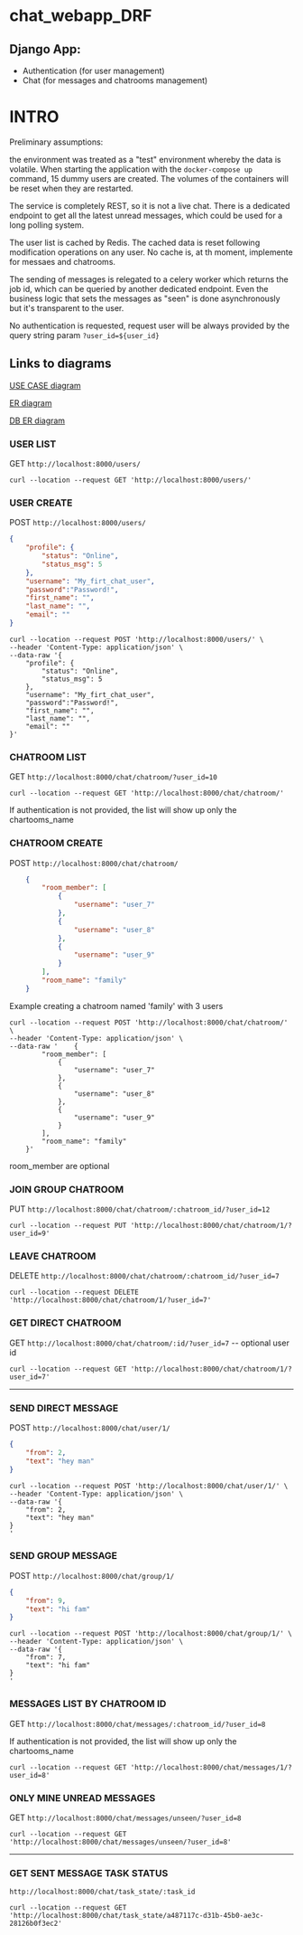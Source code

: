 # chat_webapp_DRF

## Django App:
* Authentication (for user management)
* Chat (for messages and chatrooms management)

# INTRO
Preliminary assumptions:

the environment was treated as a "test" environment whereby the data is volatile.
When starting the application with the `docker-compose up` command, 15 dummy users are created. 
The volumes of the containers will be reset when they are restarted.

The service is completely REST, so it is not a live chat. 
There is a dedicated endpoint to get all the latest unread messages, which could be used for a long polling system.

The user list is cached by Redis. The cached data is reset following modification operations on any user.
No cache is, at th moment, implemente for messaes and chatrooms.

The sending of messages is relegated to a celery worker which returns the job id, which can be queried by another dedicated endpoint.
Even the business logic that sets the messages as "seen" is done asynchronously but it's transparent to the user.

No authentication is requested, request user will be always provided by the query string param `?user_id=${user_id}`

## Links to diagrams
[USE CASE diagram](https://github.com/dfm88/chat_webapp_DRF/blob/master/chat_USE_CASE_diagram.pdf)

[ER diagram](https://github.com/dfm88/chat_webapp_DRF/blob/master/chat_ER_diagram.pdf)

[DB ER diagram](https://github.com/dfm88/chat_webapp_DRF/blob/master/chat_DB_ER_diagram.png)

### USER LIST
GET `http://localhost:8000/users/`

`curl --location --request GET 'http://localhost:8000/users/'`

### USER CREATE
POST `http://localhost:8000/users/`
```json
{
    "profile": {
        "status": "Online",
        "status_msg": 5
    },
    "username": "My_firt_chat_user",
    "password":"Password!",
    "first_name": "",
    "last_name": "",
    "email": ""
}
```

```
curl --location --request POST 'http://localhost:8000/users/' \
--header 'Content-Type: application/json' \
--data-raw '{
    "profile": {
        "status": "Online",
        "status_msg": 5
    },
    "username": "My_firt_chat_user",
    "password":"Password!",
    "first_name": "",
    "last_name": "",
    "email": ""
}'
```

### CHATROOM LIST
GET `http://localhost:8000/chat/chatroom/?user_id=10`

`curl --location --request GET 'http://localhost:8000/chat/chatroom/'`

If authentication is not provided, the list will show up only the chartooms_name 

### CHATROOM CREATE
POST `http://localhost:8000/chat/chatroom/`
```json
    {
        "room_member": [
            {
                "username": "user_7"
            },
            {
                "username": "user_8"
            },
            {
                "username": "user_9"
            }
        ],
        "room_name": "family"
    }
```

Example creating a chatroom named 'family' with 3 users
```
curl --location --request POST 'http://localhost:8000/chat/chatroom/' \
--header 'Content-Type: application/json' \
--data-raw '    {
        "room_member": [
            {
                "username": "user_7"
            },
            {
                "username": "user_8"
            },
            {
                "username": "user_9"
            }
        ],
        "room_name": "family"
    }'
```

room_member are optional

### JOIN GROUP CHATROOM
PUT `http://localhost:8000/chat/chatroom/:chatroom_id/?user_id=12`

`curl --location --request PUT 'http://localhost:8000/chat/chatroom/1/?user_id=9'`

### LEAVE CHATROOM
DELETE `http://localhost:8000/chat/chatroom/:chatroom_id/?user_id=7`

`curl --location --request DELETE 'http://localhost:8000/chat/chatroom/1/?user_id=7'`

### GET DIRECT CHATROOM
GET `http://localhost:8000/chat/chatroom/:id/?user_id=7`
-- optional user id

`curl --location --request GET 'http://localhost:8000/chat/chatroom/1/?user_id=7'`

_____________________________

### SEND DIRECT MESSAGE
POST `http://localhost:8000/chat/user/1/`
```json
{
    "from": 2,
    "text": "hey man"
}
```

```
curl --location --request POST 'http://localhost:8000/chat/user/1/' \
--header 'Content-Type: application/json' \
--data-raw '{
    "from": 2,
    "text": "hey man"
}
'
```

### SEND GROUP MESSAGE
POST `http://localhost:8000/chat/group/1/`
```json
{
    "from": 9,
    "text": "hi fam"
}
```
```
curl --location --request POST 'http://localhost:8000/chat/group/1/' \
--header 'Content-Type: application/json' \
--data-raw '{
    "from": 7,
    "text": "hi fam"
}
'
```

### MESSAGES LIST BY CHATROOM ID
GET `http://localhost:8000/chat/messages/:chatroom_id/?user_id=8`

If authentication is not provided, the list will show up only the chartooms_name 

`curl --location --request GET 'http://localhost:8000/chat/messages/1/?user_id=8'`

### ONLY MINE UNREAD MESSAGES
GET `http://localhost:8000/chat/messages/unseen/?user_id=8`

`curl --location --request GET 'http://localhost:8000/chat/messages/unseen/?user_id=8'`

_______________________________

### GET SENT MESSAGE TASK STATUS
`http://localhost:8000/chat/task_state/:task_id`

`curl --location --request GET 'http://localhost:8000/chat/task_state/a487117c-d31b-45b0-ae3c-28126b0f3ec2'`


